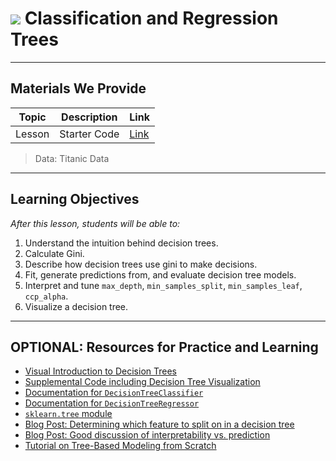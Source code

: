 # ![](https://ga-dash.s3.amazonaws.com/production/assets/logo-9f88ae6c9c3871690e33280fcf557f33.png) Classification and Regression Trees

---

## Materials We Provide


| Topic | Description | Link |
| --- | --- | --- |
| Lesson | Starter Code | [Link](./starter-code.ipynb)

> Data: Titanic Data

---

## Learning Objectives

*After this lesson, students will be able to:*

1. Understand the intuition behind decision trees.
2. Calculate Gini.
3. Describe how decision trees use gini to make decisions.
4. Fit, generate predictions from, and evaluate decision tree models.
5. Interpret and tune `max_depth`, `min_samples_split`, `min_samples_leaf`, `ccp_alpha`.
6. Visualize a decision tree.

---

## OPTIONAL: Resources for Practice and Learning

- [Visual Introduction to Decision Trees](http://www.r2d3.us/visual-intro-to-machine-learning-part-1/)
- [Supplemental Code including Decision Tree Visualization](./supplemental/visualization-carts.ipynb)
- [Documentation for `DecisionTreeClassifier`](https://scikit-learn.org/stable/modules/generated/sklearn.tree.DecisionTreeClassifier.html)
- [Documentation for `DecisionTreeRegressor`](https://scikit-learn.org/stable/modules/generated/sklearn.tree.DecisionTreeRegressor.html)
- [`sklearn.tree` module](https://scikit-learn.org/stable/modules/classes.html#module-sklearn.tree)
- [Blog Post: Determining which feature to split on in a decision tree](https://medium.com/analytics-vidhya/decision-trees-which-feature-to-split-on-91083fc32279)
- [Blog Post: Good discussion of interpretability vs. prediction](https://towardsdatascience.com/machine-learning-interpretability-techniques-662c723454f3)
- [Tutorial on Tree-Based Modeling from Scratch](https://www.analyticsvidhya.com/blog/2016/04/complete-tutorial-tree-based-modeling-scratch-in-python/)